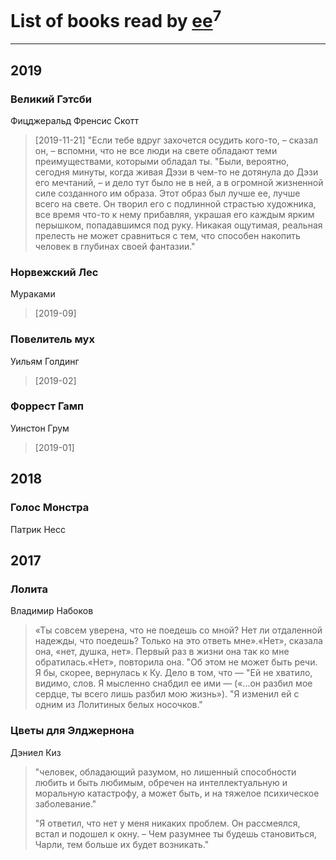 # List of books read by [ee](https://my.mail.ru/mail/frodzhers/)<sup>7</sup>
---

## 2019

### Великий Гэтсби
Фицджеральд Френсис Скотт
> [2019-11-21] "Если тебе вдруг захочется осудить кого-то, – сказал он, – вспомни, что не все люди на свете обладают теми преимуществами, которыми обладал ты.
> "Были, вероятно, сегодня минуты, когда живая Дэзи в чем-то не дотянула до Дэзи его мечтаний, – и дело тут было не в ней, а в огромной жизненной силе созданного им образа. Этот образ был лучше ее, лучше всего на свете. Он творил его с подлинной страстью художника, все время что-то к нему прибавляя, украшая его каждым ярким перышком, попадавшимся под руку. Никакая ощутимая, реальная прелесть не может сравниться с тем, что способен накопить человек в глубинах своей фантазии."


### Норвежский Лес
Мураками
> [2019-09] 


### Повелитель мух
Уильям Голдинг
> [2019-02] 


### Форрест Гамп
Уинстон Грум
> [2019-01] 



## 2018

### Голос Монстра
Патрик Несс



## 2017

### Лолита
Владимир Набоков
> «Ты совсем уверена, что не поедешь со мной? Нет ли отдаленной надежды, что поедешь? Только на это ответь мне».«Нет», сказала она, «нет, душка, нет». Первый раз в жизни она так ко мне обратилась.«Нет», повторила она. "Об этом не может быть речи. Я бы, скорее, вернулась к Ку. Дело в том, что — "Ей не хватило, видимо, слов. Я мысленно снабдил ее ими — («…он разбил мое сердце, ты всего лишь разбил мою жизнь»).
> "Я изменил ей с одним из Лолитиных белых носочков."


### Цветы для Элджернона
Дэниел Киз
> "человек, обладающий разумом, но лишенный способности любить и быть любимым, обречен на интеллектуальную и моральную катастрофу, а может быть, и на тяжелое психическое заболевание."
> 
> "Я ответил, что нет у меня никаких проблем. Он рассмеялся, встал и подошел к окну. – Чем разумнее ты будешь становиться, Чарли, тем больше их будет возникать."



